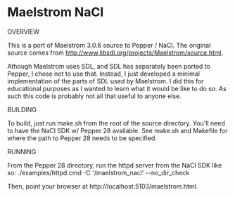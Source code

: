 Maelstrom NaCl
==============

OVERVIEW

This is a port of Maelstrom 3.0.6 source to Pepper / NaCl.  The original source
comes from http://www.libsdl.org/projects/Maelstrom/source.html.

Athough Maelstrom uses SDL, and SDL has separately been ported to Pepper, I
chose not to use that.  Instead, I just developed a minimal implementation of
the parts of SDL used by Maelstrom.  I did this for educational purposes as I
wanted to learn what it would be like to do so.  As such this code is probably
not all that useful to anyone else.

BUILDING

To build, just run make.sh from the root of the source directory.  You'll need
to have the NaCl SDK w/ Pepper 28 available.  See make.sh and Makefile for
where the path to Pepper 28 needs to be specified.

RUNNING

From the Pepper 28 directory, run the httpd server from the NaCl SDK like so:
./examples/httpd.cmd -C '<path-to>/maelstrom_nacl' --no_dir_check

Then, point your browser at http://localhost:5103/maelstrom.html.

